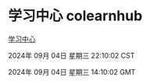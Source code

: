 # 学习中心 colearnhub
[学习中心](http://219.139.196.164:56308/colearnhub/)

2024年 09月 04日 星期三 22:10:02 CST

2024年 09月 04日 星期三 14:10:02 GMT

